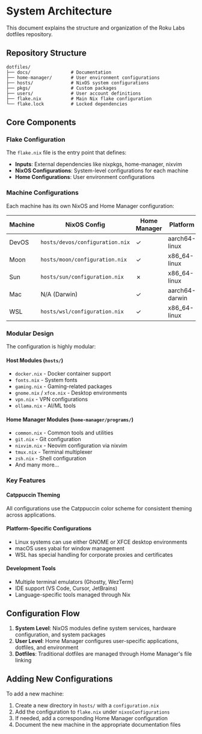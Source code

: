 # System Architecture

This document explains the structure and organization of the Roku Labs dotfiles repository.

## Repository Structure

```plain
dotfiles/
├── docs/               # Documentation
├── home-manager/       # User environment configurations
├── hosts/              # NixOS system configurations
├── pkgs/               # Custom packages
├── users/              # User account definitions
├── flake.nix           # Main Nix flake configuration
└── flake.lock          # Locked dependencies
```

## Core Components

### Flake Configuration

The `flake.nix` file is the entry point that defines:

- **Inputs**: External dependencies like nixpkgs, home-manager, nixvim
- **NixOS Configurations**: System-level configurations for each machine
- **Home Configurations**: User environment configurations

### Machine Configurations

Each machine has its own NixOS and Home Manager configuration:

| Machine | NixOS Config | Home Manager | Platform |
|---------|--------------|--------------|----------|
| DevOS | `hosts/devos/configuration.nix` | ✓ | aarch64-linux |
| Moon | `hosts/moon/configuration.nix` | ✓ | x86_64-linux |
| Sun | `hosts/sun/configuration.nix` | ✗ | x86_64-linux |
| Mac | N/A (Darwin) | ✓ | aarch64-darwin |
| WSL | `hosts/wsl/configuration.nix` | ✓ | x86_64-linux |

### Modular Design

The configuration is highly modular:

#### Host Modules (`hosts/`)

- `docker.nix` - Docker container support
- `fonts.nix` - System fonts
- `gaming.nix` - Gaming-related packages
- `gnome.nix` / `xfce.nix` - Desktop environments
- `vpn.nix` - VPN configurations
- `ollama.nix` - AI/ML tools

#### Home Manager Modules (`home-manager/programs/`)

- `common.nix` - Common tools and utilities
- `git.nix` - Git configuration
- `nixvim.nix` - Neovim configuration via nixvim
- `tmux.nix` - Terminal multiplexer
- `zsh.nix` - Shell configuration
- And many more...

### Key Features

#### Catppuccin Theming

All configurations use the Catppuccin color scheme for consistent theming
across applications.

#### Platform-Specific Configurations

- Linux systems can use either GNOME or XFCE desktop environments
- macOS uses yabai for window management
- WSL has special handling for corporate proxies and certificates

#### Development Tools

- Multiple terminal emulators (Ghostty, WezTerm)
- IDE support (VS Code, Cursor, JetBrains)
- Language-specific tools managed through Nix

## Configuration Flow

1. **System Level**: NixOS modules define system services, hardware
   configuration, and system packages
2. **User Level**: Home Manager configures user-specific applications,
   dotfiles, and environment
3. **Dotfiles**: Traditional dotfiles are managed through Home Manager's file linking

## Adding New Configurations

To add a new machine:

1. Create a new directory in `hosts/` with a `configuration.nix`
2. Add the configuration to `flake.nix` under `nixosConfigurations`
3. If needed, add a corresponding Home Manager configuration
4. Document the new machine in the appropriate documentation files

